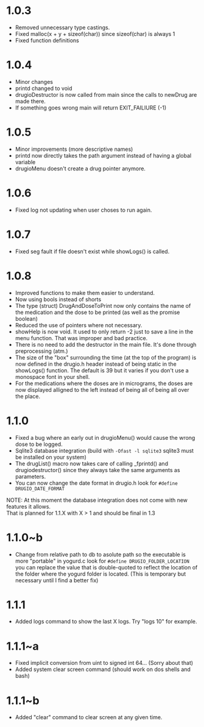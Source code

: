 # 1.0.3

* Removed unnecessary type castings. 
* Fixed malloc(x + y + sizeof(char)) since sizeof(char) is always 1
* Fixed function definitions 

# 1.0.4

* Minor changes
* printd changed to void
* drugioDestructor is now called from main since the calls to newDrug are made there.
* If something goes wrong main will return EXIT_FAILIURE (-1)

# 1.0.5

* Minor improvements (more descriptive names)
* printd now directly takes the path argument instead of having a global variable 
* drugioMenu doesn't create a drug pointer anymore. 

# 1.0.6

* Fixed log not updating when user choses to run again.

# 1.0.7

* Fixed seg fault if file doesn't exist while showLogs() is called.

# 1.0.8

* Improved functions to make them easier to understand.
* Now using bools instead of shorts
* The type (struct) DrugAndDoseToPrint now only contains the name of
  the medication and the dose to be printed (as well as the promise boolean)
* Reduced the use of pointers where not necessary.
* showHelp is now void. It used to only return -2 just to save a line in the menu function. That was improper and bad practice.
* There is no need to add the destructor in the main file. It's done through preprocessing (atm.)
* The size of the "box" surrounding the time (at the top of the program) is now defined in the drugio.h header instead of being static in the showLogs() function. The default is 39 but it varies if you don't use a monospace font in your shell.
* For the medications where the doses are in micrograms,
  the doses are now displayed alligned to the left instead of being all of being all over the place.
  
# 1.1.0

* Fixed a bug where an early out in drugioMenu() would cause the wrong dose to be logged. 
* Sqlite3 database integration (build with `-Ofast -l sqlite3` sqlite3 must be installed on your system)
* The drugList() macro now takes care of calling _fprintd() and drugiodestructor() since they always take the same arguments as parameters.
* You can now change the date format in drugio.h look for `#define DRUGIO_DATE_FORMAT`

NOTE: At this moment the database integration does not come with new features it allows. </br>
That is planned for 1.1.X with X > 1 and should be final in 1.3 

# 1.1.0~b

* Change from relative path to db to asolute path so the executable is more "portable"
  in yogurd.c look for `#define DRUGIO_FOLDER_LOCATION` you can replace the value that is double-quoted 
  to reflect the location of the folder where the yogurd folder is located. (This is temporary but necessary until I find a better fix)
  
# 1.1.1

* Added logs command to show the last X logs. Try "logs 10" for example. 

# 1.1.1~a

* Fixed implicit conversion from uint to signed int 64... (Sorry about that)
* Added system clear screen command (should work on dos shells and bash)

# 1.1.1~b

* Added "clear" command to clear screen at any given time. 